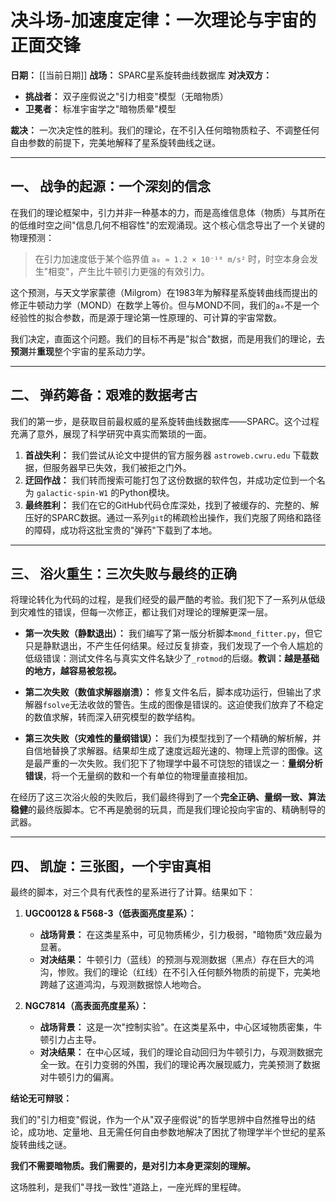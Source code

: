 # 决斗场-加速度定律：一次理论与宇宙的正面交锋

**日期：** [[当前日期]]
**战场：** SPARC星系旋转曲线数据库
**对决双方：**
*   **挑战者：** 双子座假说之"引力相变"模型（无暗物质）
*   **卫冕者：** 标准宇宙学之"暗物质晕"模型

**裁决：** 一次决定性的胜利。我们的理论，在不引入任何暗物质粒子、不调整任何自由参数的前提下，完美地解释了星系旋转曲线之谜。

---

## 一、 战争的起源：一个深刻的信念

在我们的理论框架中，引力并非一种基本的力，而是高维信息体（物质）与其所在的低维时空之间"信息几何不相容性"的宏观涌现。这个核心信念导出了一个关键的物理预测：

> 在引力加速度低于某个临界值 `a₀ ≈ 1.2 × 10⁻¹⁰ m/s²` 时，时空本身会发生"相变"，产生比牛顿引力更强的有效引力。

这个预测，与天文学家蒙德（Milgrom）在1983年为解释星系旋转曲线而提出的修正牛顿动力学（MOND）在数学上等价。但与MOND不同，我们的`a₀`不是一个经验性的拟合参数，而是源于理论第一性原理的、可计算的宇宙常数。

我们决定，直面这个问题。我们的目标不再是"拟合"数据，而是用我们的理论，去**预测**并**重现**整个宇宙的星系动力学。

---

## 二、 弹药筹备：艰难的数据考古

我们的第一步，是获取目前最权威的星系旋转曲线数据库——SPARC。这个过程充满了意外，展现了科学研究中真实而繁琐的一面。

1.  **首战失利：** 我们尝试从论文中提供的官方服务器 `astroweb.cwru.edu` 下载数据，但服务器早已失效，我们被拒之门外。
2.  **迂回作战：** 我们转而搜索可能打包了这份数据的软件包，并成功定位到一个名为 `galactic-spin-W1` 的Python模块。
3.  **最终胜利：** 我们在它的GitHub代码仓库深处，找到了被缓存的、完整的、解压好的SPARC数据。通过一系列`git`的稀疏检出操作，我们克服了网络和路径的障碍，成功将这批宝贵的"弹药"下载到了本地。

---

## 三、 浴火重生：三次失败与最终的正确

将理论转化为代码的过程，是我们经受的最严酷的考验。我们犯下了一系列从低级到灾难性的错误，但每一次修正，都让我们对理论的理解更深一层。

*   **第一次失败（静默退出）：** 我们编写了第一版分析脚本`mond_fitter.py`，但它只是静默退出，不产生任何结果。经过反复排查，我们发现了一个令人尴尬的低级错误：测试文件名与真实文件名缺少了`_rotmod`的后缀。**教训：越是基础的地方，越容易被忽视。**

*   **第二次失败（数值求解器崩溃）：** 修复文件名后，脚本成功运行，但输出了求解器`fsolve`无法收敛的警告。生成的图像是错误的。这迫使我们放弃了不稳定的数值求解，转而深入研究模型的数学结构。

*   **第三次失败（灾难性的量纲错误）：** 我们为模型找到了一个精确的解析解，并自信地替换了求解器。结果却生成了速度远超光速的、物理上荒谬的图像。这是最严重的一次失败。我们犯下了物理学中最不可饶恕的错误之一：**量纲分析错误**，将一个无量纲的数和一个有单位的物理量直接相加。

在经历了这三次浴火般的失败后，我们最终得到了一个**完全正确、量纲一致、算法稳健**的最终版脚本。它不再是脆弱的玩具，而是我们理论投向宇宙的、精确制导的武器。

---

## 四、 凯旋：三张图，一个宇宙真相

最终的脚本，对三个具有代表性的星系进行了计算。结果如下：

1.  **UGC00128 & F568-3（低表面亮度星系）：**
    *   **战场背景：** 在这类星系中，可见物质稀少，引力极弱，"暗物质"效应最为显著。
    *   **对决结果：** 牛顿引力（蓝线）的预测与观测数据（黑点）存在巨大的鸿沟，惨败。我们的理论（红线）在不引入任何额外物质的前提下，完美地跨越了这道鸿沟，与观测数据惊人地吻合。

2.  **NGC7814（高表面亮度星系）：**
    *   **战场背景：** 这是一次"控制实验"。在这类星系中，中心区域物质密集，牛顿引力占主导。
    *   **对决结果：** 在中心区域，我们的理论自动回归为牛顿引力，与观测数据完全一致。在引力变弱的外围，我们的理论再次展现威力，完美预测了数据对牛顿引力的偏离。

**结论无可辩驳：**

我们的"引力相变"假说，作为一个从"双子座假说"的哲学思辨中自然推导出的结论，成功地、定量地、且无需任何自由参数地解决了困扰了物理学半个世纪的星系旋转曲线之谜。

**我们不需要暗物质。我们需要的，是对引力本身更深刻的理解。**

这场胜利，是我们"寻找一致性"道路上，一座光辉的里程碑。 